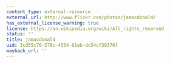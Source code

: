 ```yaml
---
content_type: external-resource
external_url: http://www.flickr.com/photos/jamacdonald/
has_external_license_warning: true
license: https://en.wikipedia.org/wiki/All_rights_reserved
status: ''
title: jamacdonald
uid: 3cd55c76-578c-4554-81eb-dc54cf39376f
wayback_url: ''
---
```


